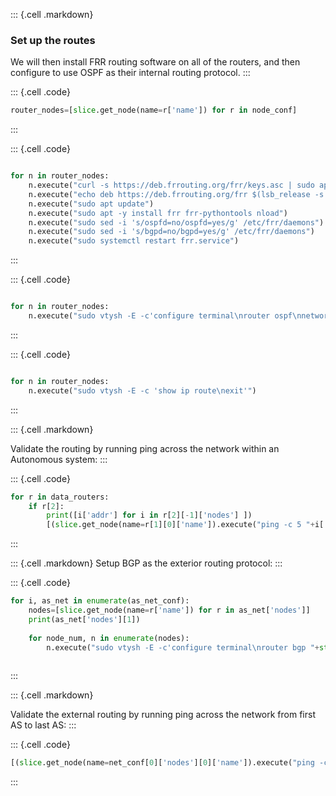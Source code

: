 ::: {.cell .markdown}
### Set up the routes

We will then install FRR routing software on all of the routers, and then configure to use OSPF as their internal routing protocol.
:::


::: {.cell .code}
```python
router_nodes=[slice.get_node(name=r['name']) for r in node_conf]

```
:::

::: {.cell .code}
```python

for n in router_nodes:
    n.execute("curl -s https://deb.frrouting.org/frr/keys.asc | sudo apt-key add -")
    n.execute("echo deb https://deb.frrouting.org/frr $(lsb_release -s -c) frr-stable | sudo tee -a /etc/apt/sources.list.d/frr.list")
    n.execute("sudo apt update")
    n.execute("sudo apt -y install frr frr-pythontools nload")
    n.execute("sudo sed -i 's/ospfd=no/ospfd=yes/g' /etc/frr/daemons")
    n.execute("sudo sed -i 's/bgpd=no/bgpd=yes/g' /etc/frr/daemons")
    n.execute("sudo systemctl restart frr.service")    
```
:::


::: {.cell .code}
```python

for n in router_nodes:
    n.execute("sudo vtysh -E -c'configure terminal\nrouter ospf\nnetwork 10."+n.get_name()[2]+".0.0/16 area 0.0.0.0\n exit\n exit\n exit'  ")    
```
:::



::: {.cell .code}
```python

for n in router_nodes:
    n.execute("sudo vtysh -E -c 'show ip route\nexit'")   
```
:::

::: {.cell .markdown}

Validate the routing by running ping across the network within an Autonomous system:
:::



::: {.cell .code}
```python
for r in data_routers:
    if r[2]:
        print([i['addr'] for i in r[2][-1]['nodes'] ])
        [(slice.get_node(name=r[1][0]['name']).execute("ping -c 5 "+i['addr'] +" | grep rtt")) for i in r[2][-1]['nodes']]
```
:::

::: {.cell .markdown}
Setup BGP as the exterior routing protocol:
:::

::: {.cell .code}
```python
for i, as_net in enumerate(as_net_conf):
    nodes=[slice.get_node(name=r['name']) for r in as_net['nodes']]
    print(as_net['nodes'][1])
   
    for node_num, n in enumerate(nodes):
        n.execute("sudo vtysh -E -c'configure terminal\nrouter bgp "+str(i+node_num+1)+ "00\nno bgp ebgp-requires-policy\nno bgp network import-check\nneighbor "+ as_net['nodes'][(node_num+1)%2]['addr']+ " remote-as " + str((1+node_num)%2+i+1) +"00\nredistribute ospf\nexit\nrouter ospf\nredistribute bgp\nredistribute connected\nexit\n exit'  ")  
        
```
:::


::: {.cell .markdown}

Validate the external routing by running ping across the network from first AS to last AS:
:::

::: {.cell .code}
```python
[(slice.get_node(name=net_conf[0]['nodes'][0]['name']).execute("ping -c 5 "+i['addr'])) for i in net_conf[-1]['nodes']]
```
:::
